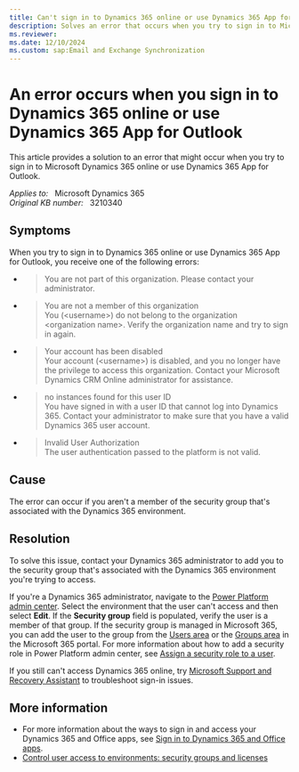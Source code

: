 ```yaml
---
title: Can't sign in to Dynamics 365 online or use Dynamics 365 App for Outlook
description: Solves an error that occurs when you try to sign in to Microsoft Dynamics 365 online or use Dynamics 365 App for Outlook.
ms.reviewer: 
ms.date: 12/10/2024
ms.custom: sap:Email and Exchange Synchronization
---
```

# An error occurs when you sign in to Dynamics 365 online or use Dynamics 365 App for Outlook

This article provides a solution to an error that might occur when you try to sign in to Microsoft Dynamics 365 online or use Dynamics 365 App for Outlook.

_Applies to:_ &nbsp; Microsoft Dynamics 365  
_Original KB number:_ &nbsp; 3210340

## Symptoms

When you try to sign in to Dynamics 365 online or use Dynamics 365 App for Outlook, you receive one of the following errors:

- > You are not part of this organization. Please contact your administrator.

- > You are not a member of this organization  
  > You (\<username>) do not belong to the organization \<organization name>. Verify the organization name and try to sign in again.

- > Your account has been disabled  
  > Your account (\<username>) is disabled, and you no longer have the privilege to access this organization. Contact your Microsoft Dynamics CRM Online administrator for assistance.

- > no instances found for this user ID  
  > You have signed in with a user ID that cannot log into Dynamics 365. Contact your administrator to make sure that you have a valid Dynamics 365 user account.

- > Invalid User Authorization  
  > The user authentication passed to the platform is not valid.

## Cause

The error can occur if you aren't a member of the security group that's associated with the Dynamics 365 environment.

## Resolution

To solve this issue, contact your Dynamics 365 administrator to add you to the security group that's associated with the Dynamics 365 environment you're trying to access.

If you're a Dynamics 365 administrator, navigate to the [Power Platform admin center](https://admin.powerplatform.microsoft.com/). Select the environment that the user can't access and then select **Edit**. If the **Security group** field is populated, verify the user is a member of that group. If the security group is managed in Microsoft 365, you can add the user to the group from the [Users area](https://portal.office.com/adminportal/home#/users) or the [Groups area](https://portal.office.com/adminportal/home#/groups) in the Microsoft 365 portal. For more information about how to add a security role in Power Platform admin center, see [Assign a security role to a user](/power-platform/admin/assign-security-roles).

If you still can't access Dynamics 365 online, try [Microsoft Support and Recovery Assistant](/outlook/troubleshoot/performance/how-to-scan-outlook-by-using-microsoft-support-and-recovery-assistant) to troubleshoot sign-in issues.

## More information

- For more information about the ways to sign in and access your Dynamics 365 and Office apps, see [Sign in to Dynamics 365 and Office apps](/power-platform/admin/sign-in-office-365-apps).
- [Control user access to environments: security groups and licenses](/power-platform/admin/control-user-access)
